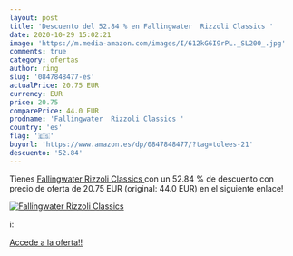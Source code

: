```yaml
---
layout: post
title: 'Descuento del 52.84 % en Fallingwater  Rizzoli Classics '
date: 2020-10-29 15:02:21
image: 'https://m.media-amazon.com/images/I/612kG6I9rPL._SL200_.jpg'
comments: true
category: ofertas
author: ring
slug: '0847848477-es'
actualPrice: 20.75 EUR
currency: EUR
price: 20.75
comparePrice: 44.0 EUR
prodname: 'Fallingwater  Rizzoli Classics '
country: 'es'
flag: '🇪🇸'
buyurl: 'https://www.amazon.es/dp/0847848477/?tag=tolees-21'
descuento: '52.84'
---
```


Tienes [Fallingwater  Rizzoli Classics ](https://www.amazon.es/dp/0847848477/?tag=tolees-21) con un 52.84 % de descuento con precio de oferta de 20.75 EUR (original: 44.0 EUR) en el siguiente enlace!

[![Fallingwater  Rizzoli Classics ](https://m.media-amazon.com/images/I/612kG6I9rPL._SL200_.jpg)](https://www.amazon.es/dp/0847848477/?tag=tolees-21)

ℹ️:


[Accede a la oferta!!](https://www.amazon.es/dp/0847848477/?tag=tolees-21)
